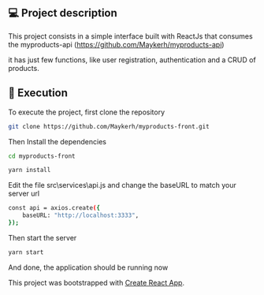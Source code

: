 ## :computer: Project description

This project consists in a simple interface built with ReactJs that consumes the myproducts-api (https://github.com/Maykerh/myproducts-api)

it has just few functions, like user registration, authentication and a CRUD of products. 

## :floppy_disk: Execution
To execute the project, first clone the repository

```bash
git clone https://github.com/Maykerh/myproducts-front.git
```

Then Install the dependencies

```bash
cd myproducts-front

yarn install
```

Edit the file src\services\api.js and change the baseURL to match your server url

```bash
const api = axios.create({
    baseURL: "http://localhost:3333",
});
```

Then start the server

```bash
yarn start
```

And done, the application should be running now

This project was bootstrapped with [Create React App](https://github.com/facebook/create-react-app).
